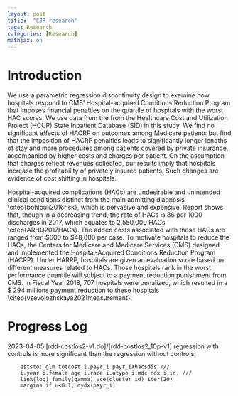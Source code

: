 ```yaml
---
layout: post
title:  "CJR research"
tags: Research
categories: [Research]
mathjax: on
---
```

# Introduction
We use a parametric regression discontinuity design to examine how hospitals respond to CMS’ Hospital-acquired Conditions Reduction Program that imposes financial penalties on
the quartile of hospitals with the worst HAC scores. We use data from the from the Healthcare Cost and Utilization Project (HCUP) State Inpatient Database (SID) in this study. We
find no significant effects of HACRP on outcomes among Medicare patients but find that the imposition of HACRP penalties leads to significantly longer lengths of stay and more
procedures among patients covered by private insurance, accompanied by higher costs and charges per patient. On the assumption that charges reflect revenues collected, our results imply that hospitals increase the profitability of privately insured patients. Such changes are evidence of cost shifting in hospitals.

Hospital-acquired complications (HACs) are undesirable and unintended clinical conditions distinct from the main admitting diagnosis \citep{bohlouli2016risk}, which is pervasive and expensive. Report shows that, though in a decreasing trend, the rate of HACs is 86 per 1000 discharges in 2017, which equates to 2,550,000 HACs \citep{ARHQ2017HACs}. The added costs associated with these HACs are ranged from $600 to $48,000 per case. To motivate hospitals to reduce the HACs, the Centers for Medicare and Medicare Services (CMS) designed and implemented the Hospital-Acquired Conditions Reduction Program (HACRP). Under HARRP, hospitals are given an evaluation score based on different measures related to HACs. Those hospitals rank in the worst performance quantile will subject to a payment reduction punishment from CMS. In Fiscal Year 2018, 707 hospitals were penalized, which resulted in a $ 294 millions payment reduction to these hospitals \citep{vsevolozhskaya2021measurement}.


# Progress Log
2023-04-05 [rdd-costlos2-v1.do]/[rdd-costlos2_10p-v1]
regression with controls is more significant than the regression without controls:
```
	eststo: glm totcost i.payr_i payr_iXhacsdis ///
	i.year i.female age i.race i.atype i.mdc ndx i.id, ///
	link(log) family(gamma) vce(cluster id) iter(20)
	margins if u<0.1, dydx(payr_i)
```
